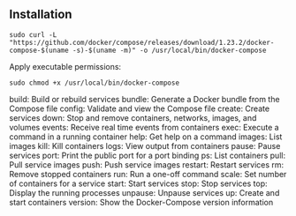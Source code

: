## Installation

```
sudo curl -L "https://github.com/docker/compose/releases/download/1.23.2/docker-compose-$(uname -s)-$(uname -m)" -o /usr/local/bin/docker-compose
```

Apply executable permissions:

```
sudo chmod +x /usr/local/bin/docker-compose
```


build: Build or rebuild services
bundle: Generate a Docker bundle from the Compose file
config: Validate and view the Compose file
create: Create services
down: Stop and remove containers, networks, images, and volumes
events: Receive real time events from containers
exec: Execute a command in a running container
help: Get help on a command
images: List images
kill: Kill containers
logs: View output from containers
pause: Pause services
port: Print the public port for a port binding
ps: List containers
pull: Pull service images
push: Push service images
restart: Restart services
rm: Remove stopped containers
run: Run a one-off command
scale: Set number of containers for a service
start: Start services
stop: Stop services
top: Display the running processes
unpause: Unpause services
up: Create and start containers
version: Show the Docker-Compose version information





